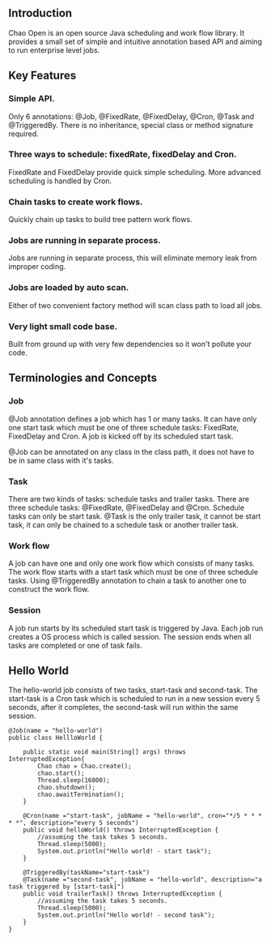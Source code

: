 ## Introduction

Chao Open is an open source Java scheduling and work flow library. It provides a small set of simple and intuitive annotation based API and aiming to run enterprise level jobs.


## Key Features

### Simple API.

Only 6 annotations: @Job, @FixedRate, @FixedDelay, @Cron, @Task and @TriggeredBy. There is no inheritance, special class or method signature required.

### Three ways to schedule: fixedRate, fixedDelay and Cron.

FixedRate and FixedDelay provide quick simple scheduling. More advanced scheduling is handled by Cron.   

### Chain tasks to create work flows.

Quickly chain up tasks to build tree pattern work flows.

### Jobs are running in separate process.

Jobs are running in separate process, this will eliminate memory leak from improper coding. 
 
### Jobs are loaded by auto scan.

Either of two convenient factory method will scan class path to load all jobs.
 
### Very light small code base.

Built from ground up with very few dependencies so it won't pollute your code. 


## Terminologies and Concepts

### Job

@Job annotation defines a job which has 1 or many tasks. It can have only one start task which must be one of three schedule tasks: FixedRate, FixedDelay and Cron. A job is kicked off by its scheduled start task.

@Job can be annotated on any class in the class path, it does not have to be in same class with it's tasks.

### Task

There are two kinds of tasks: schedule tasks and trailer tasks. There are three schedule tasks: @FixedRate, @FixedDelay and @Cron. Schedule tasks can only be start task. @Task is the only trailer task, it cannot be start task, it can only be chained to a schedule task or another trailer task. 

### Work flow

A job can have one and only one work flow which consists of many tasks. The work flow starts with a start task which must be one of three schedule tasks. Using @TriggeredBy annotation to chain a task to another one to construct the work flow.  

### Session

A job run starts by its scheduled start task is triggered by Java. Each job run creates a OS process which is called session. The session ends when all tasks are completed or one of task fails.


## Hello World   

The hello-world job consists of two tasks, start-task and second-task. The start-task is a Cron task which is scheduled to run in a new session every 5 seconds, after it completes, the second-task will run within the same session.    

	@Job(name = "hello-world")
	public class HellloWorld {
	
		public static void main(String[] args) throws InterruptedException{
			Chao chao = Chao.create();
			chao.start();
			Thread.sleep(16000);
			chao.shutdown();
			chao.awaitTermination();
		}
	
		@Cron(name ="start-task", jobName = "hello-world", cron="*/5 * * * * *", description="every 5 seconds")
		public void helloWorld() throws InterruptedException {
			//assuming the task takes 5 seconds.
			Thread.sleep(5000);
			System.out.println("Hello world! - start task");
		}
	
		@TriggeredBy(taskName="start-task")
		@Task(name ="second-task", jobName = "hello-world", description="a task triggered by [start-task]")
		public void trailerTask() throws InterruptedException {
			//assuming the task takes 5 seconds.
			Thread.sleep(5000);
			System.out.println("Hello world! - second task");
		}
	}
